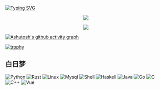 [![Typing SVG](https://readme-typing-svg.demolab.com?font=Fira+Code&size=29&pause=1000&color=17A6FFA9&center=true&vCenter=true&width=1024&height=200&separator=%3C&lines=%E6%80%9D%E5%BF%B5%E7%9D%80%E5%89%8D%E4%B8%96%E7%9A%84%E9%82%82%E9%80%85%E4%BB%A5%E5%8F%8A%E6%9C%AA%E6%9D%A5%E7%9A%84%E4%BD%A0%EF%BC%8C%E6%88%91%E5%9C%A8%E8%BF%99%E6%9D%A1%E7%9F%AD%E4%BF%A1%E4%B8%AD%E5%80%BE%E6%B3%A8%E6%89%80%E6%9C%89%E7%9A%84%E9%AD%94%E5%8A%9B%E5%8F%91%E9%80%81%E7%BB%99%E4%BD%A0%E3%80%82%3Clove+you+for+ever%3C%E7%A0%B4%E7%A2%8E%E5%90%A7%E7%8E%B0%E5%AE%9E%EF%BC%8C%E5%B4%A9%E8%A3%82%E5%90%A7%E7%B2%BE%E7%A5%9E%EF%BC%8C%E6%94%BE%E9%80%90%E8%BF%99%E4%B8%AA%E4%B8%96%E7%95%8C%EF%BC%81%3C%E6%98%AF%E5%9B%9E%E5%88%B0%E9%82%A3%E6%97%A0%E8%81%8A%E7%9A%84%E7%8E%B0%E5%AE%9E%E4%B8%AD%EF%BC%81%E8%BF%98%E6%98%AF%E5%92%8C%E6%88%91%E4%B8%80%E8%B5%B7%E6%94%B9%E5%8F%98%E9%82%A3%E7%8E%B0%E5%AE%9E%EF%BC%81%3C%E5%88%86%E5%88%AB%E7%9A%84%E8%AF%9D%E4%BB%8E%E5%98%B4%E9%87%8C%E8%AF%B4%E5%87%BA%E6%9D%A5%E7%9A%84%E8%AF%9D%EF%BC%8C%E5%B0%B1%E8%A6%81%E5%88%86%E5%88%AB%E4%BA%86;%3C%E5%8F%AA%E8%A6%81%E4%B8%8D%E8%AF%B4%E5%87%BA%E5%88%86%E5%88%AB%E5%B0%B1%E4%B8%8D%E4%BC%9A%E5%88%86%E5%88%AB%EF%BC%8C%E9%82%A3%E5%B0%B1%E6%98%AF%E4%B8%96%E7%95%8C%E7%9A%84%E7%9C%9F%E7%90%86%E3%80%82)](https://git.io/typing-svg)

<p align="center">
  <img src="https://i2.hdslb.com/bfs/archive/08a1ebae5833659dd9f14302efb47401feab3565.jpg" />
</p>

<p align="center">
  <img src="https://github-readme-stats.vercel.app/api?username=cyear&show_icons=true&theme=transparent" />
</p>

[![Ashutosh's github activity graph](https://github-readme-activity-graph.vercel.app/graph?username=cyear&theme=github-compact	)](https://github.com/ashutosh00710/github-readme-activity-graph)

[![trophy](https://github-profile-trophy.vercel.app/?username=cyear&theme=onedark&row=1&no-bg=true)](https://github.com/ryo-ma/github-profile-trophy)

## 白日梦 

![Python](https://img.shields.io/badge/-Python-192133?style=flat-square&logo=python&logoColor=white)
![Rust](https://img.shields.io/badge/-Rust-192133?style=flat-square&logo=rust&logoColor=white)
![Linux](https://img.shields.io/badge/-Linux-192133?style=flat-square&logo=linux&logoColor=white)
![Mysql](https://img.shields.io/badge/-Mysql-192133?style=flat-square&logo=mysq&logoColor=white)
![Shell](https://img.shields.io/badge/-Shell-192133?style=flat-square&logo=shell&logoColor=white)
![Haskell](https://img.shields.io/badge/-Haskell-192133?style=flat-square&logo=haskell&logoColor=white)
![Java](https://img.shields.io/badge/-Java-192133?style=flat-square&logo=java&logoColor=white)
![Go](https://img.shields.io/badge/-Go-192133?style=flat-square&logo=go&logoColor=white)
![C](https://img.shields.io/badge/-C-192133?style=flat-square&logo=c&logoColor=white)
![C++](https://img.shields.io/badge/-C++-192133?style=flat-square&logo=c++&logoColor=white)
![Vue](https://img.shields.io/badge/-Vue-192133?style=flat-square&logo=vue&logoColor=white)

